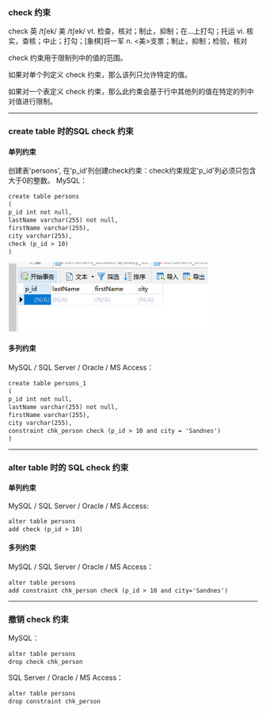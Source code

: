 ### check 约束

check 英 /tʃek/  美 /tʃek/ vt. 检查，核对；制止，抑制；在…上打勾；托运 vi. 核实，查核；中止；打勾；[象棋]将一军 n. <美>支票；制止，抑制；检验，核对

check 约束用于限制列中的值的范围。

如果对单个列定义 check 约束，那么该列只允许特定的值。

如果对一个表定义 check 约束，那么此约束会基于行中其他列的值在特定的列中对值进行限制。

---
### create table 时的SQL check 约束

#### 单列约束
创建表'persons', 在'p_id'列创建check约束：check约束规定'p_id'列必须只包含大于0的整数。
MySQL：
```MySql
create table persons
(
p_id int not null,
lastName varchar(255) not null,
firstName varchar(255),
city varchar(255),
check (p_id > 10)
)
```
<img src='./img/constraint_check.png' />

#### 多列约束
MySQL / SQL Server / Oracle / MS Access：
```MySql
create table persons_1
(
p_id int not null,
lastName varchar(255) not null,
firstName varchar(255),
city varchar(255),
constraint chk_person check (p_id > 10 and city = 'Sandnes')
)
```

---
### alter table 时的 SQL check 约束

#### 单列约束
MySQL / SQL Server / Oracle / MS Access:
```MySql
alter table persons
add check (p_id > 10)
```

#### 多列约束
MySQL / SQL Server / Oracle / MS Access：
```MySql
alter table persons
add constraint chk_person check (p_id > 10 and city='Sandnes')
```

---
### 撤销 check 约束
MySQL：
```MySql
alter table persons
drop check chk_person
```

SQL Server / Oracle / MS Access：
```
alter table persons
drop constraint chk_person
```